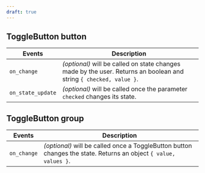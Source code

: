 ```yaml
---
draft: true
---
```


## ToggleButton button

| Events            | Description                                                                                                        |
| ----------------- | ------------------------------------------------------------------------------------------------------------------ |
| `on_change`       | _(optional)_ will be called on state changes made by the user. Returns an boolean and string `{ checked, value }`. |
| `on_state_update` | _(optional)_ will be called once the parameter `checked` changes its state.                                        |

## ToggleButton group

| Events      | Description                                                                                                      |
| ----------- | ---------------------------------------------------------------------------------------------------------------- |
| `on_change` | _(optional)_ will be called once a ToggleButton button changes the state. Returns an object `{ value, values }`. |

